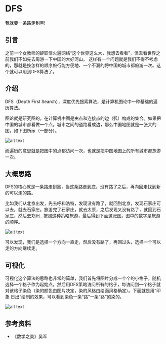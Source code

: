 # DFS

我就要一条路走到黑!

## 引言

之前一个女教师的辞职信火遍网络“这个世界这么大，我想去看看”，但去看世界之前我们不如先去周游一下中国的大好河山。
这样有一个问题就是我们不得不考虑的，那就是按怎样的顺序旅行能方便地、一个不漏的将中国的城市都旅游一次。这个就可以用到DFS算法了。

## 介绍

DFS（Depth First Search），深度优先搜索算法，是计算机图论中一种基础的遍历算法。

图论就是研究图的，在计算机中图是由点和连接点的边（弧）构成的集合。如果把中国的城市都看做一个点，城市之间的道路看成边，那么中国地图就是一张大的图，如下图所示（一部分）。

![alt text](https://7765-wechatcloud-79m2p-1259642785.tcb.qcloud.la/algorithms/BFS/%E5%9B%BE%E7%89%87%E5%9B%9B.png?sign=e946958747762be5eb8074ac9d4c29c3&t=1566018018)

而遍历的意思就是把图中的点都访问一次，也就是把中国地图上的所有城市都旅游一次。

## 大概思路

DFS的核心就是一条路走到黑，当这条路走到底，没有路了之后，再向回走找到新的可以走的路。

比如我们从北京出发，先去呼和浩特，发现没有路了，就回到北京，发现石家庄可以去，就去石家庄。旅游完了石家庄，就去太原，之后发现又没有路了，就回到石家庄，然后去郑州...按照这种策略旅游，最后得到下面这张图。图中的数字是旅游的顺序。

![alt text](https://7765-wechatcloud-79m2p-1259642785.tcb.qcloud.la/algorithms/DFS/%E5%9B%BE%E7%89%87%E5%85%AD.png?sign=16a1045141fc06cfaa38a08c583c82d8&t=1566019729)

可以发现，我们是选择一个方向一直走，然后没有路了，再回过头，选择一个可以走的方向继续走。

## 可视化

可视化这个算法的思路也非常的简单，我们首先将图片分成一个个的小格子，随机选择一个格子作为起始点，然后用DFS策略访问所有的格子，每访问到一个格子就对该格子染色（染的颜色由图片决定，染的风格由绘画风格确定）。下面就是用“印象 日出”绘制的效果，可以看到染色一条“路”一条“路”的染的。

![alt text](https://7765-wechatcloud-79m2p-1259642785.tcb.qcloud.la/algorithms/DFS/example.gif?sign=f2ad8a03c9f252acc7b3a6b049f27f4f&t=1566019907)

## 参考资料

- 《数学之美》吴军
